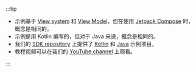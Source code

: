 :::tip

- 示例基于 [View system](https://developer.android.com/reference/android/view/View) 和 [View Model](https://developer.android.com/topic/libraries/architecture/viewmodel)，但在使用 [Jetpack Compose](https://developer.android.com/jetpack/compose) 时，概念是相同的。
- 示例是用 Kotlin 编写的，但对于 Java 来说，概念是相同的。
- 我们的 [SDK repository](https://github.com/logto-io/kotlin) 上提供了 [Kotlin](https://github.com/logto-io/kotlin/tree/master/android-sample-kotlin) 和 [Java](https://github.com/logto-io/kotlin/tree/master/android-sample-java) 示例项目。
- 教程视频可以在我们的 [YouTube channel](https://youtu.be/_GSiYqTLnak) 上观看。

:::
